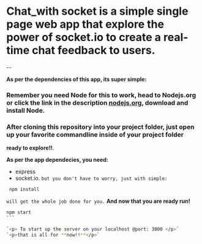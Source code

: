# Chat_with socket is a simple single page web app that explore the power of socket.io to create a real-time chat feedback to users.
--

**As per the dependencies of this app, its super simple:**

### Remember you need Node for this to work, head to Nodejs.org or click the link in the description [nodejs.org](https://www.nodejs.org), download and install Node.

### After cloning this repository into your project folder, just open up your favorite commandline inside of your project folder
**ready to explore!!**.

**As per the app dependecies, you need:**
* express
* socket.io.
`but you don't have to worry, just with simple:`

```BASH
 npm install
```

`will get the whole job done for you.`
**And now that you are ready run!**
````BASH
npm start
```

`<p> To start up the server on your localhost @port: 3000 </p>`
`<p>that is all for **now!!**</p>`

